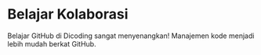 # Belajar Kolaborasi
Belajar GitHub di Dicoding sangat menyenangkan!
Manajemen kode menjadi lebih mudah berkat GitHub.

